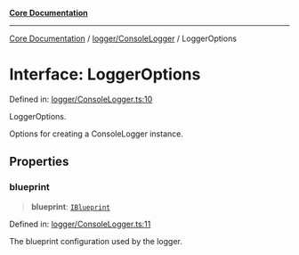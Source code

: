 [**Core Documentation**](../../../README.md)

***

[Core Documentation](../../../README.md) / [logger/ConsoleLogger](../README.md) / LoggerOptions

# Interface: LoggerOptions

Defined in: [logger/ConsoleLogger.ts:10](https://github.com/stonemjs/core/blob/e2fddc9518734748c09a72d4b4064dd1d4c1288c/src/logger/ConsoleLogger.ts#L10)

LoggerOptions.

Options for creating a ConsoleLogger instance.

## Properties

### blueprint

> **blueprint**: [`IBlueprint`](../../../declarations/type-aliases/IBlueprint.md)

Defined in: [logger/ConsoleLogger.ts:11](https://github.com/stonemjs/core/blob/e2fddc9518734748c09a72d4b4064dd1d4c1288c/src/logger/ConsoleLogger.ts#L11)

The blueprint configuration used by the logger.
